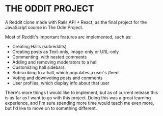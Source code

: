 # THE ODDIT PROJECT

A Reddit clone made with Rails API + React, as the final project for the
JavaScript course in The Odin Project.

Most of Reddit's important features are implemented, such as:

- Creating Halls (subreddits)
- Creating posts as Text-only, image-only or URL-only
- Commenting, with nested comments
- Adding and removing moderators to a hall
- Customizing hall sidebars
- Subscribing to a hall, which populates a user's /feed
- Voting and downvoting posts and comments
- User profiles, which display info about that user

There's more things I would like to implement, but as of current release this is as far
as I want to go with this project. Doing this was a great learning experience, and I'm sure
spending more time would teach me even more, but I'd like to move on to something different.

